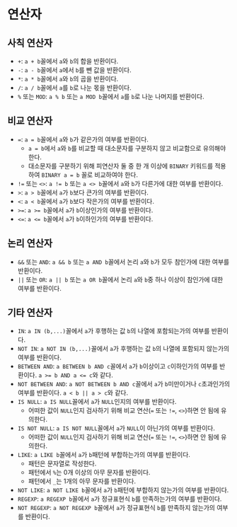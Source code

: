 # 연산자

## 사칙 연산자

- `+`: `a + b`꼴에서 `a`와 `b`의 합을 반환이다.
- `-`: `a - b`꼴에서 `a`에서 `b`를 뺀 값을 반환이다.
- `*`: `a * b`꼴에서 `a`와 `b`의 곱을 반환이다.
- `/`: `a / b`꼴에서 `a`를 `b`로 나눈 몫을 반환이다.
- `%` 또는 `MOD`: `a % b` 또는 `a MOD b`꼴에서 `a`를 `b`로 나눈 나머지를 반환이다.

## 비교 연산자

- `=`: `a = b`꼴에서 `a`와 `b`가 같은가의 여부를 반환이다.
  - `a = b`에서 `a`와 `b`를 비교할 때 대소문자를 구분하지 않고 비교함으로 유의해야 한다.
  - 대소문자를 구분하기 위해 피연산자 둘 중 한 개 이상에 `BINARY` 키워드를 적용하여 `BINARY a = b` 꼴로 비교하여야 한다.
- `!=` 또는 `<>`: `a != b` 또는 `a <> b`꼴에서 `a`와 `b`가 다른가에 대한 여부를 반환이다.
- `>`: `a > b`꼴에서 `a`가 `b`보다 큰가의 여부를 반환이다.
- `<`: `a < b`꼴에서 `a`가 `b`보다 작은가의 여부를 반환이다.
- `>=`: `a >= b`꼴에서 `a`가 `b`이상인가의 여부를 반환이다.
- `<=`: `a <= b`꼴에서 `a`가 `b`이하인가의 여부를 반환이다.

## 논리 연산자

- `&&` 또는 `AND`: `a && b` 또는 `a AND b`꼴에서 논리 `a`와 `b`가 모두 참인가에 대한 여부를 반환이다.
- `||` 또는 `OR`: `a || b` 또는 `a OR b`꼴에서 논리 `a`와 `b`중 하나 이상이 참인가에 대한 여부를 반환이다.

## 기타 연산자

- `IN`: `a IN (b,...)`꼴에서 `a`가 후행하는 값 `b`의 나열에 포함되는가의 여부를 반환이다.
- `NOT IN`: `a NOT IN (b,...)`꼴에서 `a`가 후행하는 값 `b`의 나열에 포함되지 않는가의 여부를 반환이다.
- `BETWEEN AND`: `a BETWEEN b AND c`꼴에서 `a`가 `b`이상이고 `c`이하인가의 여부를 반환이다. `a >= b AND a <= c`와 같다.
- `NOT BETWEEN AND`: `a NOT BETWEEN b AND c`꼴에서 `a`가 `b`미만이거나 `c`초과인가의 여부를 반환이다. `a < b || a > c`와 같다.
- `IS NULL`: `a IS NULL`꼴에서 `a`가 `NULL`인지의 여부를 반환이다.
  - 어떠한 값이 `NULL`인지 검사하기 위해 비교 연산(`=` 또는 `!=`, `<>`)하면 안 됨에 유의한다.
- `IS NOT NULL`: `a IS NOT NULL`꼴에서 `a`가 `NULL`이 아닌가의 여부를 반환이다.
  - 어떠한 값이 `NULL`인지 검사하기 위해 비교 연산(`=` 또는 `!=`, `<>`)하면 안 됨에 유의한다.
- `LIKE`: `a LIKE b`꼴에서 `a`가 `b`패턴에 부합하는가의 여부를 반환이다.
  - 패턴은 문자열로 작성한다.
  - 패턴에서 `%`는 0개 이상의 아무 문자를 반환이다.
  - 패턴에서 `_`는 1개의 아무 문자를 반환이다.
- `NOT LIKE`: `a NOT LIKE b`꼴에서 `a`가 `b`패턴에 부합하지 않는가의 여부를 반환이다.
- `REGEXP`: `a REGEXP b`꼴에서 `a`가 정규표현식 `b`를 만족하는가의 여부를 반환이다.
- `NOT REGEXP`: `a NOT REGEXP b`꼴에서 `a`가 정규표현식 `b`를 만족하지 않는가의 여부를 반환이다.
